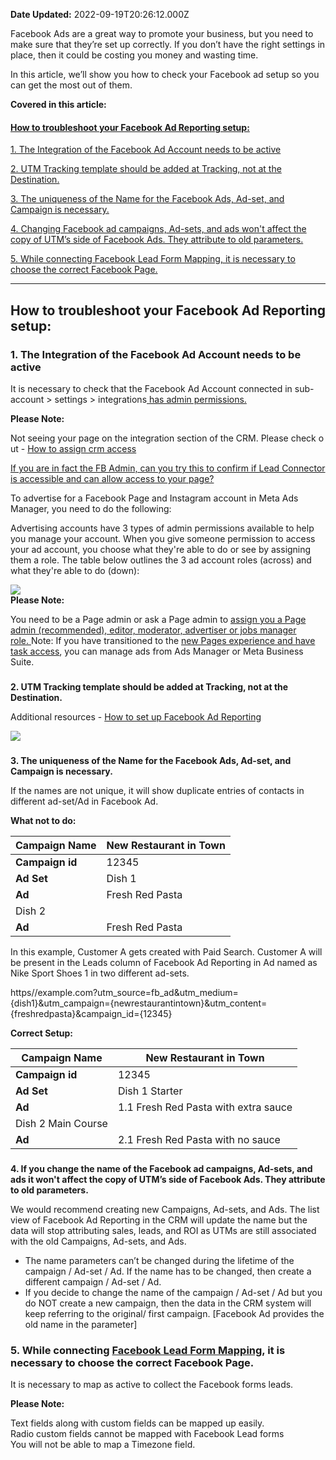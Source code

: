 **Date Updated:** 2022-09-19T20:26:12.000Z

Facebook Ads are a great way to promote your business, but you need to make sure that they’re set up correctly. If you don’t have the right settings in place, then it could be costing you money and wasting time.

  
In this article, we’ll show you how to check your Facebook ad setup so you can get the most out of them.
  
  
**Covered in this article:**

#### [**How to troubleshoot your Facebook Ad Reporting setup:**](#How-to-troubleshoot-your-Facebook-Ad-Reporting-setup%3A)

[1\. The Integration of the Facebook Ad Account needs to be active](#1.-The-Integration-of-the-Facebook-Ad-Account-needs-to-be-active)

[2\. UTM Tracking template should be added at Tracking, not at the Destination.](#2.-UTM-Tracking-template-should-be-added-at-Tracking,-not-at-the-Destination.)

[3\. The uniqueness of the Name for the Facebook Ads, Ad-set, and Campaign is necessary.](#3.-The-uniqueness-of-Name-for-the-Facebook-Ads,-Ad-set-and-Campaign-is-necessary.)

[4\. Changing Facebook ad campaigns, Ad-sets, and ads won't affect the copy of UTM’s side of Facebook Ads. They attribute to old parameters.](#4.-Changing-Facebook-ad-campaigns,-Ad-sets-and-ads-won't-affect-the-copy-of-UTM%E2%80%99s-side-of-Facebook-Ads.-They-attribute-to-old-parameters.)

[5\. While connecting Facebook Lead Form Mapping, it is necessary to choose the correct Facebook Page.](#5.-While-connecting-Facebook-Lead-Form-Mapping,-it-is-necessary-to-choose-the-correct-Facebook-Page.)

  
---

## **How to troubleshoot your Facebook Ad Reporting setup:**

  
### **1\. The Integration of the Facebook Ad Account needs to be active**

  
It is necessary to check that the Facebook Ad Account connected in sub-account > settings > integrations[ has admin permissions.](https://web.facebook.com/business/help/1588743581429919?id=735435806665862&%5Frdc=1&%5Frdr#:~:text=Note%20that%20you%20must%20be%20an%20admin%20of%20the%20Facebook%20Page%20and%20have%20leads%20access%20permissions%20in%20order%20to%20connect%20a%20CRM%20system.)

  
**Please Note:**

Not seeing your page on the integration section of the CRM. Please check out - [How to assign crm access](https://web.facebook.com/business/help/1588743581429919?id=735435806665862&%5Frdc=1&%5Frdr#:~:text=Note%20that%20you%20must%20be%20an%20admin%20of%20the%20Facebook%20Page%20and%20have%20leads%20access%20permissions%20in%20order%20to%20connect%20a%20CRM%20system.)  
   
[If you are in fact the FB Admin, can you try this to confirm if Lead Connector is accessible and can allow access to your page?](https://help.gohighlevel.com/support/solutions/articles/48000987779-facebook-lead-ad-integration#:~:text=If%20are%20in%20fact%20the%20FB%20Admin%2C%20can%20you%20try%20this%20to%20confirm%20if%20Lead%20Connector%20is%20accessible%20and%20can%20allow%20access%20to%20your%20page%3F)
  
  
To advertise for a Facebook Page and Instagram account in Meta Ads Manager, you need to do the following:  
  
Advertising accounts have 3 types of admin permissions available to help you manage your account. When you give someone permission to access your ad account, you choose what they're able to do or see by assigning them a role. The table below outlines the 3 ad account roles (across) and what they're able to do (down):  
  
![](https://s3.amazonaws.com/cdn.freshdesk.com/data/helpdesk/attachments/production/48248640131/original/i4b0NyjU-xcO7XDQpNq_pAs_KhnqHRGR3Q.png?1662042909)  
**Please Note:**

You need to be a Page admin or ask a Page admin to [assign you a Page admin (recommended), editor, moderator, advertiser or jobs manager role. ](https://www.facebook.com/help/187316341316631?helpref=faq%5Fcontent)Note: If you have transitioned to the [new Pages experience and have task access](https://www.facebook.com/business/help/1101781386943864), you can manage ads from Ads Manager or Meta Business Suite.
  
  
###   
**2\. UTM Tracking template should be added at Tracking, not at the Destination.**

Additional resources - [How to set up Facebook Ad Reporting](https://help.gohighlevel.com/en/support/solutions/articles/48001204042)[](https://help.gohighlevel.com/en/support/solutions/articles/48001204042)**[](https://help.gohighlevel.com/en/support/solutions/articles/48001204042)**

  
![](https://s3.amazonaws.com/cdn.freshdesk.com/data/helpdesk/attachments/production/48247908119/original/hfjpXumheRhCLWFfZsAOubs4t7ZjtSS_Lw.jpeg?1661784949)

  
###   
  
**3\. The uniqueness of the Name for the Facebook Ads, Ad-set, and Campaign is necessary.**

If the names are not unique, it will show duplicate entries of contacts in different ad-set/Ad in Facebook Ad.  
  
**What not to do:**

  
| **Campaign Name** | New Restaurant in Town |
| ----------------- | ---------------------- |
| **Campaign id**   | 12345                  |
| **Ad Set**        | Dish 1                 |
| **Ad**            | Fresh Red Pasta        |
| Dish 2            |                        |
| **Ad**            | Fresh Red Pasta        |

  
In this example, Customer A gets created with Paid Search. Customer A will be present in the Leads column of Facebook Ad Reporting in Ad named as Nike Sport Shoes 1 in two different ad-sets.  
  
https//example.com?utm\_source=fb\_ad&utm\_medium={dish1}&utm\_campaign={newrestaurantintown}&utm\_content={freshredpasta}&campaign\_id={12345}
  
  
**Correct Setup:**  
  
| **Campaign Name**  | New Restaurant in Town               |
| ------------------ | ------------------------------------ |
| **Campaign id**    | 12345                                |
| **Ad Set**         | Dish 1 Starter                       |
| **Ad**             | 1.1 Fresh Red Pasta with extra sauce |
| Dish 2 Main Course |                                      |
| **Ad**             | 2.1 Fresh Red Pasta with no sauce    |

  
###   
  
  
**4\. If you change the name of the Facebook ad campaigns, Ad-sets, and ads it won't affect the copy of UTM’s side of Facebook Ads. They attribute to old parameters.**

We would recommend creating new Campaigns, Ad-sets, and Ads. The list view of Facebook Ad Reporting in the CRM will update the name but the data will stop attributing sales, leads, and ROI as UTMs are still associated with the old Campaigns, Ad-sets, and Ads.

* The name parameters can’t be changed during the lifetime of the campaign / Ad-set / Ad. If the name has to be changed, then create a different campaign / Ad-set / Ad.
* If you decide to change the name of the campaign / Ad-set / Ad but you do NOT create a new campaign, then the data in the CRM system will keep referring to the original/ first campaign. \[Facebook Ad provides the old name in the parameter\]
  
  
### **5\. While connecting [Facebook Lead Form Mapping](https://help.gohighlevel.com/support/solutions/articles/48000987779-facebook-lead-ad-integration#:~:text=Facebook%20form%20mapping%20has%20moved%20under%20location%20settings%20%3E%20integrations%20%3E%20Facebook%20Form%20Field%20Mapping), it is necessary to choose the correct Facebook Page.**

  
It is necessary to map as active to collect the Facebook forms leads.

  
**Please Note:**

Text fields along with custom fields can be mapped up easily.  
Radio custom fields cannot be mapped with Facebook Lead forms  
You will not be able to map a Timezone field.
  
  